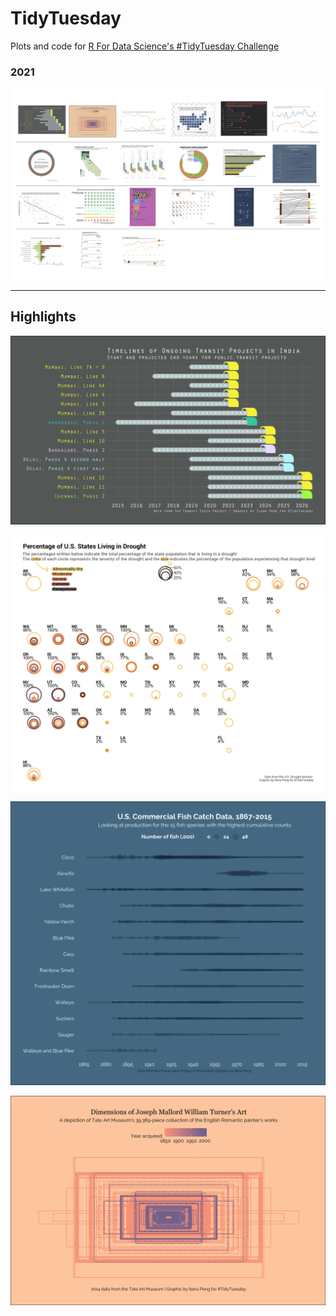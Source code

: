 # TidyTuesday

Plots and code for <a href="https://github.com/rfordatascience/tidytuesday">R For Data Science's #TidyTuesday Challenge</a>

### 2021
[<img src="https://github.com/ilenapeng/tidytuesday/blob/main/2021/2021-summary.jpg">](https://github.com/ilenapeng/tidytuesday/tree/main/2021)

<hr>

## Highlights

[<img src="https://github.com/ilenapeng/tidytuesday/blob/main/2021/week02_transitcosts/w02_transitcosts.png">](https://github.com/ilenapeng/tidytuesday/tree/main/2021/week02_transitcosts)

[<img src="https://github.com/ilenapeng/tidytuesday/blob/main/2021/week30_droughts/w30_droughts.png">](https://github.com/ilenapeng/tidytuesday/tree/main/2021/week30_droughts)

[<img src="https://github.com/ilenapeng/tidytuesday/blob/main/2021/week24_fishing/w24_fishing.png">](https://github.com/ilenapeng/tidytuesday/blob/main/2021/week24_fishing)

[<img src="https://github.com/ilenapeng/tidytuesday/blob/main/2021/week03_art/w03_art.png">](https://github.com/ilenapeng/tidytuesday/blob/main/2021/week03_art)
